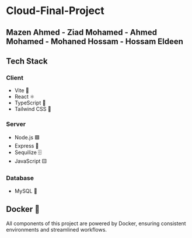 # Cloud-Final-Project

## Mazen Ahmed - Ziad Mohamed - Ahmed Mohamed - Mohaned Hossam -  Hossam Eldeen

## Tech Stack

### Client


- Vite 🚀
- React ⚛️
- TypeScript 📘
- Tailwind CSS 🎨

### Server


- Node.js 🟩
- Express 🚂
- Sequilize 🗄️
- JavaScript 🟨

### Database


- MySQL 🐬

## Docker 🐳

All components of this project are powered by Docker, ensuring consistent environments and streamlined workflows.

